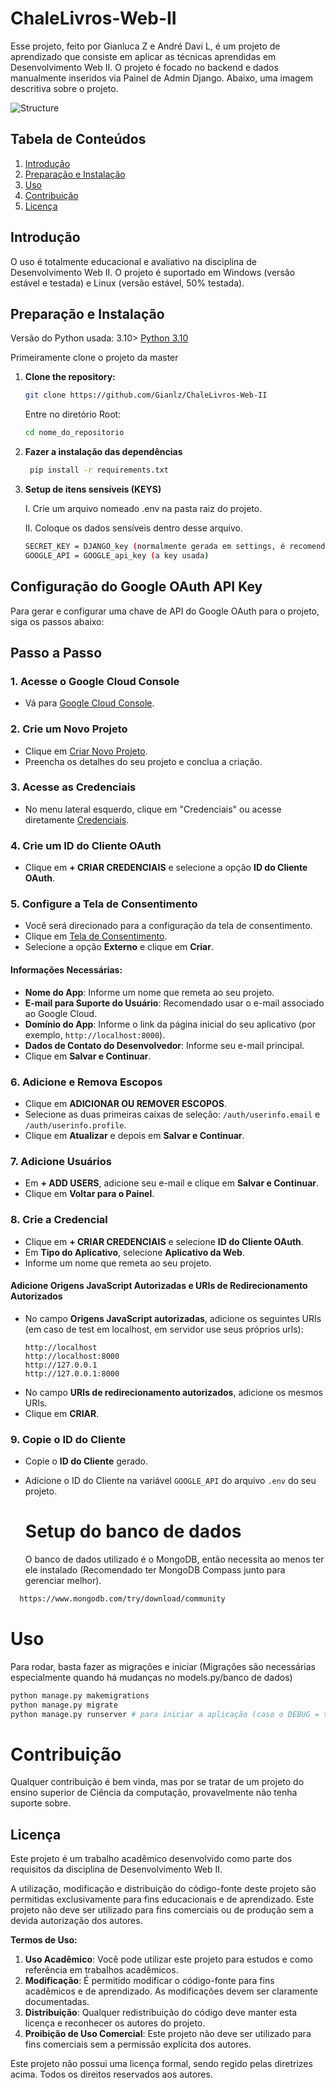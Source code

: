 # ChaleLivros-Web-II

Esse projeto, feito por Gianluca Z e André Davi L, é um projeto de aprendizado que consiste em aplicar as técnicas aprendidas em Desenvolvimento Web II. O projeto é focado no backend e dados manualmente inseridos via Painel de Admin Django. Abaixo, uma imagem descritiva sobre o projeto.

![Structure](https://github.com/user-attachments/assets/8aa5801b-6433-4280-a878-bd5cd664d3f8)

## Tabela de Conteúdos

1. [Introdução](#introdução)
2. [Preparação e Instalação](#preparação-e-instalação)
3. [Uso](#uso)
4. [Contribuição](#contribuição)
5. [Licença](#licença)

## Introdução

O uso é totalmente educacional e avaliativo na disciplina de Desenvolvimento Web II. O projeto é suportado em Windows (versão estável e testada) e Linux (versão estável, 50% testada).

## Preparação e Instalação

Versão do Python usada: 3.10> [Python 3.10](https://www.python.org/)

Primeiramente clone o projeto da master


1. **Clone the repository:**

   ```bash
   git clone https://github.com/Gianlz/ChaleLivros-Web-II
    ```
   Entre no diretório Root:

   ```bash
   cd nome_do_repositorio
    ```
2. **Fazer a instalação das dependências**
    ```bash
     pip install -r requirements.txt
    ```

 3. **Setup de itens sensíveis (KEYS)**

    I. Crie um arquivo nomeado .env na pasta raiz do projeto.
    
    II. Coloque os dados sensíveis dentro desse arquivo.

    ```bash
    SECRET_KEY = DJANGO_key (normalmente gerada em settings, é recomendável criar seu próprio core django e usar a própria key)
    GOOGLE_API = GOOGLE_api_key (a key usada)
     ```
  ## Configuração do Google OAuth API Key

Para gerar e configurar uma chave de API do Google OAuth para o projeto, siga os passos abaixo:

## Passo a Passo

### 1. Acesse o Google Cloud Console
- Vá para [Google Cloud Console](https://console.cloud.google.com/?hl=pt-br).

### 2. Crie um Novo Projeto
- Clique em [Criar Novo Projeto](https://console.cloud.google.com/projectcreate).
- Preencha os detalhes do seu projeto e conclua a criação.

### 3. Acesse as Credenciais
- No menu lateral esquerdo, clique em "Credenciais" ou acesse diretamente [Credenciais](https://console.cloud.google.com/apis/credentials).

### 4. Crie um ID do Cliente OAuth
- Clique em **+ CRIAR CREDENCIAIS** e selecione a opção **ID do Cliente OAuth**.

### 5. Configure a Tela de Consentimento
- Você será direcionado para a configuração da tela de consentimento.
- Clique em [Tela de Consentimento](https://console.cloud.google.com/apis/credentials/consent).
- Selecione a opção **Externo** e clique em **Criar**.

#### Informações Necessárias:
- **Nome do App**: Informe um nome que remeta ao seu projeto.
- **E-mail para Suporte do Usuário**: Recomendado usar o e-mail associado ao Google Cloud.
- **Domínio do App**: Informe o link da página inicial do seu aplicativo (por exemplo, `http://localhost:8000`).
- **Dados de Contato do Desenvolvedor**: Informe seu e-mail principal.
- Clique em **Salvar e Continuar**.

### 6. Adicione e Remova Escopos
- Clique em **ADICIONAR OU REMOVER ESCOPOS**.
- Selecione as duas primeiras caixas de seleção: `/auth/userinfo.email` e `/auth/userinfo.profile`.
- Clique em **Atualizar** e depois em **Salvar e Continuar**.

### 7. Adicione Usuários
- Em **+ ADD USERS**, adicione seu e-mail e clique em **Salvar e Continuar**.
- Clique em **Voltar para o Painel**.

### 8. Crie a Credencial
- Clique em **+ CRIAR CREDENCIAIS** e selecione **ID do Cliente OAuth**.
- Em **Tipo do Aplicativo**, selecione **Aplicativo da Web**.
- Informe um nome que remeta ao seu projeto.

#### Adicione Origens JavaScript Autorizadas e URIs de Redirecionamento Autorizados
- No campo **Origens JavaScript autorizadas**, adicione os seguintes URIs (em caso de test em localhost, em servidor use seus próprios urls):
  ```plaintext
  http://localhost
  http://localhost:8000
  http://127.0.0.1
  http://127.0.0.1:8000
  ```
- No campo **URIs de redirecionamento autorizados**, adicione os mesmos URIs.
- Clique em **CRIAR**.

### 9. Copie o ID do Cliente
- Copie o **ID do Cliente** gerado.
- Adicione o ID do Cliente na variável `GOOGLE_API` do arquivo `.env` do seu projeto.

  # Setup do banco de dados

  O banco de dados utilizado é o MongoDB, então necessita ao menos ter ele instalado (Recomendado ter MongoDB Compass junto para gerenciar melhor).

``` bash
  https://www.mongodb.com/try/download/community
```
  
# Uso

Para rodar, basta fazer as migrações e iniciar (Migrações são necessárias especialmente quando há mudanças no models.py/banco de dados)

```bash
python manage.py makemigrations
python manage.py migrate
python manage.py runserver # para iniciar a aplicação (caso o DEBUG = true), senão rode python manage.py runserver --insecure, para não quebrar arquivos estáticos
```

# Contribuição

Qualquer contribuição é bem vinda, mas por se tratar de um projeto do ensino superior de Ciência da computação, provavelmente não tenha suporte sobre.

## Licença

Este projeto é um trabalho acadêmico desenvolvido como parte dos requisitos da disciplina de Desenvolvimento Web II. 

A utilização, modificação e distribuição do código-fonte deste projeto são permitidas exclusivamente para fins educacionais e de aprendizado. Este projeto não deve ser utilizado para fins comerciais ou de produção sem a devida autorização dos autores.

**Termos de Uso:**

1. **Uso Acadêmico**: Você pode utilizar este projeto para estudos e como referência em trabalhos acadêmicos.
2. **Modificação**: É permitido modificar o código-fonte para fins acadêmicos e de aprendizado. As modificações devem ser claramente documentadas.
3. **Distribuição**: Qualquer redistribuição do código deve manter esta licença e reconhecer os autores do projeto.
4. **Proibição de Uso Comercial**: Este projeto não deve ser utilizado para fins comerciais sem a permissão explícita dos autores.

Este projeto não possui uma licença formal, sendo regido pelas diretrizes acima. Todos os direitos reservados aos autores.
